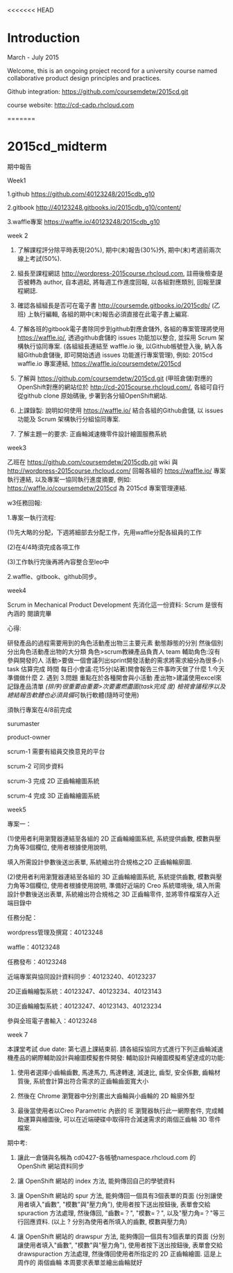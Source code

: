 <<<<<<< HEAD
# Introduction

March - July 2015

Welcome, this is an ongoing project record for a university course named collaborative product design principles and practices.

Github integration: https://github.com/coursemdetw/2015cd.git 

course website: http://cd-cadp.rhcloud.com




=======
# 2015cd_midterm
>>>>>>> 
期中報告

Week1

1.github
https://github.com/40123248/2015cdb_g10

2.gitbook
http://40123248.gitbooks.io/2015cdb_g10/content/

3.waffle專案
https://waffle.io/40123248/2015cdb_g10

week 2

1.	了解課程評分除平時表現(20%), 期中(末)報告(30%)外, 期中(末)考週前兩次線上考試(50%).

2.	組長至課程網誌 http://wordpress-2015course.rhcloud.com, 註冊後檢查是否被轉為 author, 自本週起, 將每週工作進度回報, 以各組對應類別, 回報至課程網誌.

3.	確認各組組長是否可在電子書  http://coursemde.gitbooks.io/2015cdb/ (乙班) 上執行編輯, 各組的期中(末)報告必須直接在此電子書上編寫.

4.	了解各班的gitbook電子書除同步到github對應倉儲外, 各組的專案管理將使用 https://waffle.io/, 透過github倉儲的 issues 功能加以整合, 並採用 Scrum 架構執行協同專案. (各組組長連結至 waffle.io 後, 以Github帳號登入後, 納入各組Github倉儲後, 即可開始透過 issues 功能進行專案管理), 例如: 2015cd waffle.io 專案連結, https://waffle.io/coursemdetw/2015cd

5.	了解與 https://github.com/coursemdetw/2015cd.git (甲班倉儲)對應的OpenShift對應的網站位於 http://cd-2015course.rhcloud.com/, 各組可自行從github clone 原始碼後, 步署到各分組OpenShift網站.

6.	上課錄製: 說明如何使用 https://waffle.io/ 結合各組的Github倉儲, 以 issues 功能及 Scrum 架構執行分組協同專案.

7.	了解主題一的要求: 正齒輪減速機零件設計繪圖服務系統

week3

乙班在 https://github.com/coursemdetw/2015cdb.git wiki 與 http://wordpress-2015course.rhcloud.com/ 回報各組的 https://waffle.io/ 專案執行連結, 以及專案一協同執行進度摘要, 例如: https://waffle.io/coursemdetw/2015cd 為 2015cd 專案管理連結.

w3任務回報:

1.專案一執行流程:

(1)先大略的分配，下週將細部去分配工作，先用waffle分配各組員的工作

(2)在4/4時須完成各項工作

(3)工作執行完後再將內容整合至leo中

2.waffle、gitbook、github同步。

week4

Scrum in Mechanical Product Development
先消化這一份資料: Scrum 是很有內涵的
閱讀完畢

心得:
 
研發產品的過程需要用到的角色活動產出物三主要元素
動態靜態的分別
然後個別分出角色活動產出物的大分類
角色>scrum教練產品負責人 team     輔助角色:沒有參與開發的人
活動>要做一個會議列出sprint開發活動的需求將需求細分為很多小task 估算完成                     時間
每日小會議:花15分(站著)開會報告三件事昨天做了什麼 1.今天準備做什麼 2.                                         遇到  3.問題  重點在於各種開會與小活動
產出物>建議使用excel來記錄產品清單   *(排序)很重要由重要>次要畫燃盡圖(task完成               度) 檢視會議程序以及總結報告軟體也必須具備*可執行軟體(隨時可使用)



須執行專案在4/8前完成

surumaster

product-owner

scrum-1  需要有組員交換意見的平台

scrum-2  可同步資料

scrum-3  完成 2D 正齒輪繪圖系統

scrum-4  完成 3D 正齒輪繪圖系統

week5

專案一：

(1)使用者利用瀏覽器連結至各組的 2D 正齒輪繪圖系統, 系統提供齒數, 模數與壓力角等3個欄位, 使用者根據使用說明, 

填入所需設計參數後送出表單, 系統繪出符合規格之2D 正齒輪輪廓圖.

(2)使用者利用瀏覽器連結至各組的 3D 正齒輪繪圖系統, 系統提供齒數, 模數與壓力角等3個欄位, 使用者根據使用說明, 準備好近端的 Creo 
系統環境後, 填入所需設計參數後送出表單, 系統繪出符合規格之 3D 正齒輪零件, 並將零件檔案存入近端目錄中

任務分配：

wordpress管理及撰寫：40123248

waffle：40123248

任務發布：40123248

近端專案與協同設計資料同步：40123240、40123237

2D正齒輪繪製系統：40123247、40123234、40123143

3D正齒輪繪製系統：40123247、40123143、40123234

參與全班電子書輸入：40123248

week 7


本課堂考試 due date: 第七週上課結束前.
請各組採協同方式進行下列正齒輪減速機產品的網際輔助設計與繪圖模擬套件開發:
輔助設計與繪圖模擬希望達成的功能:

1. 使用者選擇小齒輪齒數, 馬達馬力, 馬達轉速, 減速比, 齒型, 安全係數, 齒輪材質後, 系統會計算出符合需求的正齒輪齒面寬大小
 
2. 然後在 Chrome 瀏覽器中分別畫出大齒輪與小齒輪的 2D 輪廓外型

3. 最後當使用者以Creo Parametric 內嵌的 IE 瀏覽器執行此一網際套件, 完成輔助運算與繪圖後, 可以在近端硬碟中取得符合減速需求的兩個正齒輪 3D 零件檔案.

期中考:
1. 讓此一倉儲與名稱為 cd0427-各帳號namespace.rhcloud.com 的 OpenShift 網站資料同步
2. 讓 OpenShift 網站的 index 方法, 能夠傳回自己的學號資料

3. 讓 OpenShift 網站的 spur 方法, 能夠傳回一個具有3個表單的頁面 (分別讓使用者填入"齒數", "模數"與"壓力角"), 使用者按下送出按鈕後, 表單會交給 spuraction 方法處理, 然後傳回, "齒數=？", "模數=？", 以及"壓力角=？"等三行回應資料. (以上 ? 分別為使用者所填入的齒數, 模數與壓力角)
4. 讓 OpenShift 網站的 drawspur 方法, 能夠傳回一個具有3個表單的頁面 (分別讓使用者填入"齒數", "模數"與"壓力角"), 使用者按下送出按鈕後, 表單會交給 drawspuraction 方法處理, 然後傳回使用者所指定的 2D 正齒輪繪圖.
這是上周作的 兩個齒輪 本周要求表單並繪出齒輪就好


